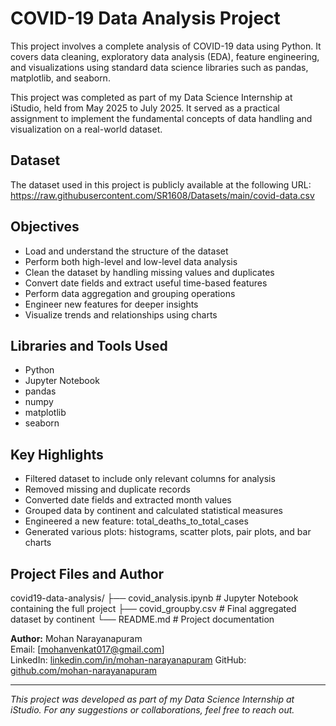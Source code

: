 # COVID-19 Data Analysis Project

This project involves a complete analysis of COVID-19 data using Python. It covers data cleaning, exploratory data analysis (EDA), feature engineering, and visualizations using standard data science libraries such as pandas, matplotlib, and seaborn.

This project was completed as part of my Data Science Internship at iStudio, held from May 2025 to July 2025. It served as a practical assignment to implement the fundamental concepts of data handling and visualization on a real-world dataset.

## Dataset

The dataset used in this project is publicly available at the following URL:  
https://raw.githubusercontent.com/SR1608/Datasets/main/covid-data.csv

## Objectives

- Load and understand the structure of the dataset  
- Perform both high-level and low-level data analysis  
- Clean the dataset by handling missing values and duplicates  
- Convert date fields and extract useful time-based features  
- Perform data aggregation and grouping operations  
- Engineer new features for deeper insights  
- Visualize trends and relationships using charts  

## Libraries and Tools Used

- Python  
- Jupyter Notebook  
- pandas  
- numpy  
- matplotlib  
- seaborn  

## Key Highlights

- Filtered dataset to include only relevant columns for analysis  
- Removed missing and duplicate records  
- Converted date fields and extracted month values  
- Grouped data by continent and calculated statistical measures  
- Engineered a new feature: total_deaths_to_total_cases  
- Generated various plots: histograms, scatter plots, pair plots, and bar charts  

## Project Files and Author
covid19-data-analysis/
├── covid_analysis.ipynb       # Jupyter Notebook containing the full project
├── covid_groupby.csv          # Final aggregated dataset by continent
└── README.md                  # Project documentation

**Author:** Mohan Narayanapuram  
Email: [mohanvenkat017@gmail.com]  
LinkedIn: [linkedin.com/in/mohan-narayanapuram](https://www.linkedin.com/in/mohan-narayanapuram/) 
GitHub: [github.com/mohan-narayanapuram](https://github.com/mohan-narayanapuram)

---

*This project was developed as part of my Data Science Internship at iStudio. For any suggestions or collaborations, feel free to reach out.*
